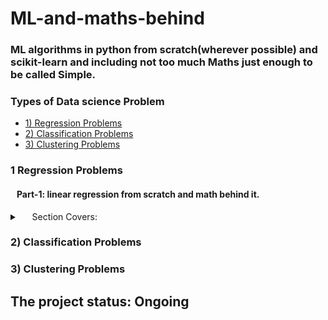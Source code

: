 # ML-and-maths-behind
### ML algorithms in python from scratch(wherever possible) and scikit-learn and including not too much Maths just enough to be called Simple. 

### Types of Data science Problem
* [1) Regression Problems](#1-Regression-Problems)
* [2) Classification Problems](#2-Classification-Problems)
* [3) Clustering Problems](#3-Clustering-Problems)


### 1 Regression Problems
#### &nbsp;&nbsp; Part-1: linear regression from scratch and math behind it.
   <details><summary> &nbsp;&nbsp;&nbsp;&nbsp; Section Covers:</summary>
          <p> 
&nbsp;&nbsp;&nbsp;&nbsp;&nbsp;&nbsp; * Intro to ML and Data Science approch  <br />
&nbsp;&nbsp;&nbsp;&nbsp;&nbsp;&nbsp; * Model Representation  <br />
&nbsp;&nbsp;&nbsp;&nbsp;&nbsp;&nbsp; * Simple linear regression  <br />
&nbsp;&nbsp;&nbsp;&nbsp;&nbsp;&nbsp; * Fitting the data  <br />
&nbsp;&nbsp;&nbsp;&nbsp;&nbsp;&nbsp; * Hypothesis Function  <br />
&nbsp;&nbsp;&nbsp;&nbsp;&nbsp;&nbsp; * Mean Squared Error  <br />
&nbsp;&nbsp;&nbsp;&nbsp;&nbsp;&nbsp; * Cost Function  <br />
&nbsp;&nbsp;&nbsp;&nbsp;&nbsp;&nbsp; * Partial Derivative  <br />
&nbsp;&nbsp;&nbsp;&nbsp;&nbsp;&nbsp; * Gradient Descent  <br />
&nbsp;&nbsp;&nbsp;&nbsp;&nbsp;&nbsp; * Learning rate  <br />
&nbsp;&nbsp;&nbsp;&nbsp;&nbsp;&nbsp; * Implementation of Simple Linear Regression from Scratch  <br />
&nbsp;&nbsp;&nbsp;&nbsp;&nbsp;&nbsp; * Simple linear regression using sciket-learn  <br />
&nbsp;&nbsp;&nbsp;&nbsp;&nbsp;&nbsp; * Comparing predictions of both model using test set  <br />
          </p>
   </details>   

### 2) Classification Problems
### 3) Clustering Problems

## The project status: Ongoing

